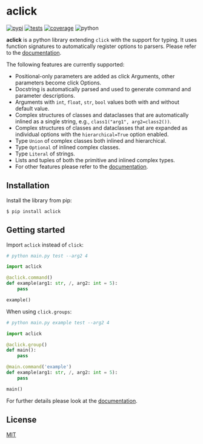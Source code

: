 # aclick

[![pypi](https://img.shields.io/pypi/v/aclick.svg)](https://pypi.org/project/aclick/)
[![tests](https://img.shields.io/github/workflow/status/jkulhanek/aclick/run-tests?label=tests)](https://github.com/jkulhanek/aclick/actions/workflows/run-tests.yml)
[![coverage](https://img.shields.io/codecov/c/gh/jkulhanek/aclick)](https://app.codecov.io/gh/jkulhanek/aclick)
![python](https://img.shields.io/badge/python-3.7%2C3.8%2C3.9%2C3.10-blue)

**aclick** is a python library extending `click` with the support for typing. It uses function signatures to
automatically register options to parsers. Please refer to the [documentation](https://jkulhanek.github.io/aclick).

The following features are currently supported:

- Positional-only parameters are added as click Arguments, other parameters become click Options.
- Docstring is automatically parsed and used to generate command and parameter descriptions.
- Arguments with `int`, `float`, `str`, `bool` values both with and without default value.
- Complex structures of classes and dataclasses that are automatically inlined as a single string, e.g.,
  `class1("arg1", arg2=class2())`.
- Complex structures of classes and dataclasses that are expanded as individual options with the `hierarchical=True`
  option enabled.
- Type `Union` of complex classes both inlined and hierarchical.
- Type `Optional` of inlined complex classes.
- Type `Literal` of strings.
- Lists and tuples of both the primitive and inlined complex types.
- For other features please refer to the [documentation](https://jkulhanek.github.io/aclick).

## Installation

Install the library from pip:

```
$ pip install aclick
```

## Getting started

Import `aclick` instead of `click`:

```python
# python main.py test --arg2 4

import aclick

@aclick.command()
def example(arg1: str, /, arg2: int = 5):
    pass

example()
```

When using `click.groups`:

```python
# python main.py example test --arg2 4

import aclick

@aclick.group()
def main():
    pass

@main.command('example')
def example(arg1: str, /, arg2: int = 5):
    pass

main()
```

For further details please look at the [documentation](https://jkulhanek.github.io/aclick).

## License

[MIT](/LICENSE)
